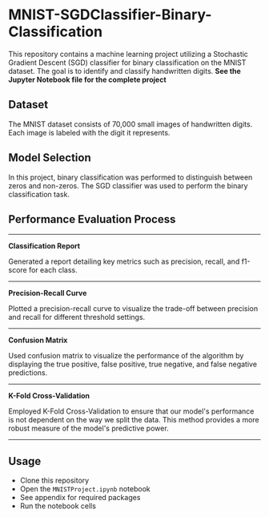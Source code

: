 # MNIST-SGDClassifier-Binary-Classification
This repository contains a machine learning project utilizing a Stochastic Gradient Descent (SGD) classifier for binary classification on the MNIST dataset. The goal is to identify and classify handwritten digits.
**See the Jupyter Notebook file for the complete project**

## Dataset
The MNIST dataset consists of 70,000 small images of handwritten digits. Each image is labeled with the digit it represents.

## Model Selection
In this project, binary classification was performed to distinguish between zeros and non-zeros. The SGD classifier was used to perform the binary classification task.

## Performance Evaluation Process


***

**Classification Report**

Generated a report detailing key metrics such as precision, recall, and f1-score for each class.

***

**Precision-Recall Curve**

Plotted a precision-recall curve to visualize the trade-off between precision and recall for different threshold settings.

***

**Confusion Matrix**

Used confusion matrix to visualize the performance of the algorithm by displaying the true positive, false positive, true negative, and false negative predictions.

***

**K-Fold Cross-Validation**

Employed K-Fold Cross-Validation to ensure that our model's performance is not dependent on the way we split the data. This method provides a more robust measure of the model's predictive power.

***

## Usage
- Clone this repository
- Open the `MNISTProject.ipynb` notebook
- See appendix for required packages
- Run the notebook cells
